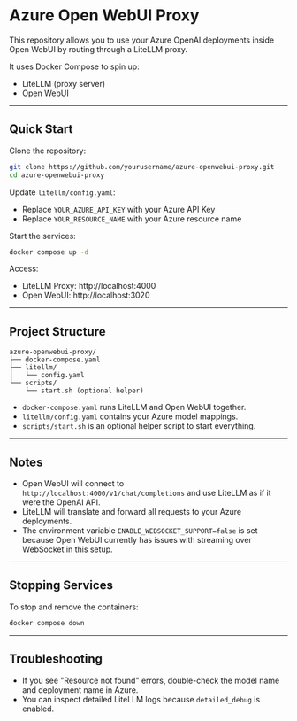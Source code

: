 
# Azure Open WebUI Proxy

This repository allows you to use your Azure OpenAI deployments inside Open WebUI by routing through a LiteLLM proxy.

It uses Docker Compose to spin up:
- LiteLLM (proxy server)
- Open WebUI

---

## Quick Start

Clone the repository:

```bash
git clone https://github.com/yourusername/azure-openwebui-proxy.git
cd azure-openwebui-proxy
```

Update `litellm/config.yaml`:

- Replace `YOUR_AZURE_API_KEY` with your Azure API Key
- Replace `YOUR_RESOURCE_NAME` with your Azure resource name

Start the services:

```bash
docker compose up -d
```

Access:

- LiteLLM Proxy: http://localhost:4000
- Open WebUI: http://localhost:3020

---

## Project Structure

```
azure-openwebui-proxy/
├── docker-compose.yaml
├── litellm/
│   └── config.yaml
└── scripts/
    └── start.sh (optional helper)
```

- `docker-compose.yaml` runs LiteLLM and Open WebUI together.
- `litellm/config.yaml` contains your Azure model mappings.
- `scripts/start.sh` is an optional helper script to start everything.

---

## Notes

- Open WebUI will connect to `http://localhost:4000/v1/chat/completions` and use LiteLLM as if it were the OpenAI API.
- LiteLLM will translate and forward all requests to your Azure deployments.
- The environment variable `ENABLE_WEBSOCKET_SUPPORT=false` is set because Open WebUI currently has issues with streaming over WebSocket in this setup.

---

## Stopping Services

To stop and remove the containers:

```bash
docker compose down
```

---

## Troubleshooting

- If you see "Resource not found" errors, double-check the model name and deployment name in Azure.
- You can inspect detailed LiteLLM logs because `detailed_debug` is enabled.
